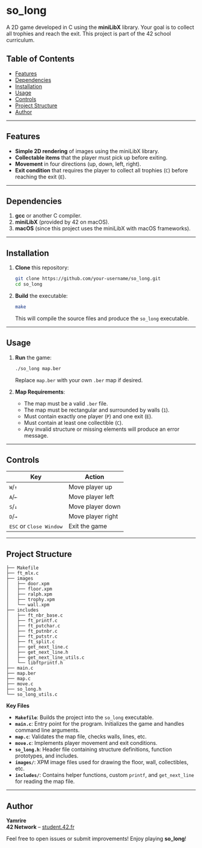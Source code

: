 # so_long

A 2D game developed in C using the **miniLibX** library. Your goal is to collect all trophies and reach the exit. This project is part of the 42 school curriculum.  

## Table of Contents
- [Features](#features)
- [Dependencies](#dependencies)
- [Installation](#installation)
- [Usage](#usage)
- [Controls](#controls)
- [Project Structure](#project-structure)
- [Author](#author)

---

## Features
- **Simple 2D rendering** of images using the miniLibX library.  
- **Collectable items** that the player must pick up before exiting.  
- **Movement** in four directions (up, down, left, right).  
- **Exit condition** that requires the player to collect all trophies (`C`) before reaching the exit (`E`).  

---

## Dependencies
1. **gcc** or another C compiler.  
2. **miniLibX** (provided by 42 on macOS).  
3. **macOS** (since this project uses the miniLibX with macOS frameworks).  

---

## Installation
1. **Clone** this repository:

   ```bash
   git clone https://github.com/your-username/so_long.git
   cd so_long
   ```

2. **Build** the executable:

   ```bash
   make
   ```

   This will compile the source files and produce the `so_long` executable.

---

## Usage

1. **Run** the game:

   ```bash
   ./so_long map.ber
   ```

   Replace `map.ber` with your own `.ber` map if desired.

2. **Map Requirements**:
   - The map must be a valid `.ber` file.  
   - The map must be rectangular and surrounded by walls (`1`).
   - Must contain exactly one player (`P`) and one exit (`E`).
   - Must contain at least one collectible (`C`).
   - Any invalid structure or missing elements will produce an error message.

---

## Controls
| Key             | Action              |
|-----------------|---------------------|
| <kbd>W</kbd>/<kbd>↑</kbd>            | Move player up    |
| <kbd>A</kbd>/<kbd>←</kbd>            | Move player left  |
| <kbd>S</kbd>/<kbd>↓</kbd>            | Move player down  |
| <kbd>D</kbd>/<kbd>→</kbd>            | Move player right |
| <kbd>ESC</kbd> or <kbd>Close Window</kbd> | Exit the game       |

---

## Project Structure

```
├── Makefile
├── ft_mlx.c
├── images
│   ├── door.xpm
│   ├── floor.xpm
│   ├── ralph.xpm
│   ├── trophy.xpm
│   └── wall.xpm
├── includes
│   ├── ft_nbr_base.c
│   ├── ft_printf.c
│   ├── ft_putchar.c
│   ├── ft_putnbr.c
│   ├── ft_putstr.c
│   ├── ft_split.c
│   ├── get_next_line.c
│   ├── get_next_line.h
│   ├── get_next_line_utils.c
│   └── libftprintf.h
├── main.c
├── map.ber
├── map.c
├── move.c
├── so_long.h
└── so_long_utils.c
```

**Key Files**  
- **`Makefile`**: Builds the project into the `so_long` executable.  
- **`main.c`**: Entry point for the program. Initializes the game and handles command line arguments.  
- **`map.c`**: Validates the map file, checks walls, lines, etc.  
- **`move.c`**: Implements player movement and exit conditions.  
- **`so_long.h`**: Header file containing structure definitions, function prototypes, and includes.  
- **`images/`**: XPM image files used for drawing the floor, wall, collectibles, etc.  
- **`includes/`**: Contains helper functions, custom `printf`, and `get_next_line` for reading the map file.

---

## Author
**Yamrire**  
**42 Network** – [student.42.fr](mailto:student.42.fr)  

Feel free to open issues or submit improvements! Enjoy playing **so_long**!